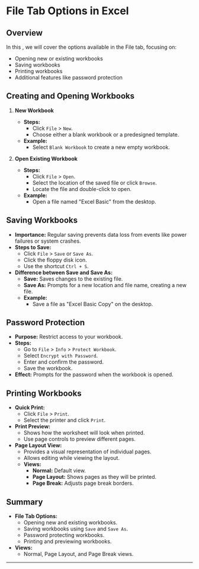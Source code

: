# File Tab Options in Excel

## Overview
In this , we will cover the options available in the File tab, focusing on:
- Opening new or existing workbooks
- Saving workbooks
- Printing workbooks
- Additional features like password protection

## Creating and Opening Workbooks
1. **New Workbook**
   - **Steps:**
     - Click `File` > `New`.
     - Choose either a blank workbook or a predesigned template.
   - **Example:**
     - Select `Blank Workbook` to create a new empty workbook.

2. **Open Existing Workbook**
   - **Steps:**
     - Click `File` > `Open`.
     - Select the location of the saved file or click `Browse`.
     - Locate the file and double-click to open.
   - **Example:**
     - Open a file named "Excel Basic" from the desktop.

## Saving Workbooks
- **Importance:** Regular saving prevents data loss from events like power failures or system crashes.
- **Steps to Save:**
  - Click `File` > `Save` or `Save As`.
  - Click the floppy disk icon.
  - Use the shortcut `Ctrl + S`.
- **Difference between Save and Save As:**
  - **Save:** Saves changes to the existing file.
  - **Save As:** Prompts for a new location and file name, creating a new file.
  - **Example:**
    - Save a file as "Excel Basic Copy" on the desktop.

## Password Protection
- **Purpose:** Restrict access to your workbook.
- **Steps:**
  - Go to `File` > `Info` > `Protect Workbook`.
  - Select `Encrypt with Password`.
  - Enter and confirm the password.
  - Save the workbook.
- **Effect:** Prompts for the password when the workbook is opened.

## Printing Workbooks
- **Quick Print:**
  - Click `File` > `Print`.
  - Select the printer and click `Print`.
- **Print Preview:**
  - Shows how the worksheet will look when printed.
  - Use page controls to preview different pages.
- **Page Layout View:**
  - Provides a visual representation of individual pages.
  - Allows editing while viewing the layout.
  - **Views:**
    - **Normal:** Default view.
    - **Page Layout:** Shows pages as they will be printed.
    - **Page Break:** Adjusts page break borders.

## Summary
- **File Tab Options:**
  - Opening new and existing workbooks.
  - Saving workbooks using `Save` and `Save As`.
  - Password protecting workbooks.
  - Printing and previewing workbooks.
- **Views:**
  - Normal, Page Layout, and Page Break views.

---


